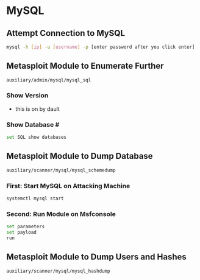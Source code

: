 # MySQL

## Attempt Connection to MySQL

```bash
mysql -h [ip] -u [username] -p [enter password after you click enter]
```

## Metasploit Module to Enumerate Further

```bash
auxiliary/admin/mysql/mysql_sql
```

### Show Version

* this is on by dault

### Show Database \#

```bash
set SQL show databases
```

## Metasploit Module to Dump Database

```bash
auxiliary/scanner/mysql/mysql_schemedump
```

### First: Start MySQL on Attacking Machine

```bash
systemctl mysql start
```

### Second: Run Module on Msfconsole

```bash
set parameters
set payload
run
```

## Metasploit Module to Dump Users and Hashes

```bash
auxiliary/scanner/mysql/mysql_hashdump
```
